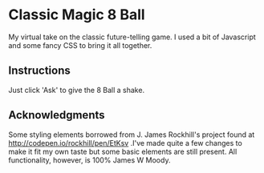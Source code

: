 # Classic Magic 8 Ball

My virtual take on the classic future-telling game. I used a bit of Javascript and some fancy CSS to bring it all together.

## Instructions

Just click 'Ask' to give the 8 Ball a shake.

## Acknowledgments

Some styling elements borrowed from J. James Rockhill's project found at http://codepen.io/rockhill/pen/EtKsv .I've made quite a few changes to make it fit my own taste but some basic elements are still present. All functionality, however, is 100% James W Moody.
